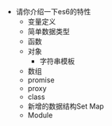 - 请你介绍一下es6的特性
  - 变量定义
  - 简单数据类型
  - 函数
  - 对象
    - 字符串模板
  - 数组
  - promise
  - proxy
  - class
  - 新增的数据结构Set Map  
  - Module
  